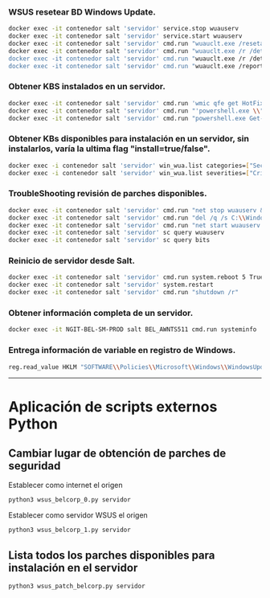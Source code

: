 ### WSUS resetear BD Windows Update.
```sh
docker exec -it contenedor salt 'servidor' service.stop wuauserv
docker exec -it contenedor salt 'servidor' service.start wuauserv
docker exec -it contenedor salt 'servidor' cmd.run "wuauclt.exe /resetauthorization"
docker exec -it contenedor salt 'servidor' cmd.run "wuauclt.exe /r /detectnow
docker exec -it contenedor salt 'servidor' cmd.run "wuauclt.exe /r /detectnow"
docker exec -it contenedor salt 'servidor' cmd.run "wuauclt.exe /reportnow"
```
### Obtener KBS instalados en un servidor.
```sh
docker exec -it contenedor salt 'servidor' cmd.run 'wmic qfe get HotFixID,Description,InstalledOn'
docker exec -it contenedor salt 'servidor' cmd.run "'powershell.exe \\"Get-WmiObject -Class Win32_QuickFixEngineering | Select-Object Description, HotFixID, InstalledOn\\"'"
docker exec -it contenedor salt 'servidor' cmd.run "powershell.exe Get-HotFix" => aplica para Win Server 2025 Datacenter, por deprecación WMIC.
```
### Obtener KBs disponibles para instalación en un servidor, sin instalarlos, varía la ultima flag "install=true/false".
```sh
docker exec -i contenedor salt 'servidor' win_wua.list categories=["Security Updates","Critical Updates"] install=false
docker exec -i contenedor salt 'servidor' win_wua.list severities=["Critical","Important"] install=false
```
### TroubleShooting revisión de parches disponibles.
```sh
docker exec -it contenedor salt 'servidor' cmd.run "net stop wuauserv && net stop bits"
docker exec -it contenedor salt 'servidor' cmd.run "del /q /s C:\\Windows\\SoftwareDistribution\\Download\\* && del /q /s C:\\Windows\\SoftwareDistribution\\DataStore\\*"
docker exec -it contenedor salt 'servidor' cmd.run "net start wuauserv && net start bits"
docker exec -it contenedor salt 'servidor' sc query wuauserv
docker exec -it contenedor salt 'servidor' sc query bits

```
### Reinicio de servidor desde Salt.
```sh
docker exec -it contenedor salt 'servidor' cmd.run system.reboot 5 True
docker exec -it contenedor salt 'servidor' system.restart
docker exec -it contenedor salt 'servidor' cmd.run "shutdown /r"
```
### Obtener información completa de un servidor.
```sh
docker exec -it NGIT-BEL-SM-PROD salt BEL_AWNTS511 cmd.run systeminfo
```
### Entrega información de variable en registro de Windows.
```sh
reg.read_value HKLM "SOFTWARE\\Policies\\Microsoft\\Windows\\WindowsUpdate\\AU" "UseWUServer"
```
---
# Aplicación de scripts externos Python
## Cambiar lugar de obtención de parches de seguridad
Establecer como internet el origen
```sh
python3 wsus_belcorp_0.py servidor
```
Establecer como servidor WSUS el origen
```sh
python3 wsus_belcorp_1.py servidor
```

## Lista todos los parches disponibles para instalación en el servidor
```sh
python3 wsus_patch_belcorp.py servidor
```
